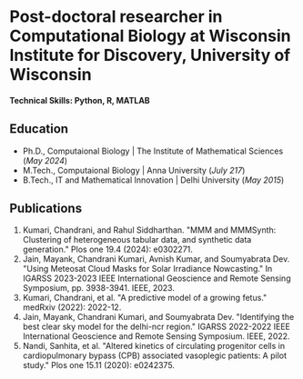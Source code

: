 # Post-doctoral researcher in Computational Biology at Wisconsin Institute for Discovery, University of Wisconsin

#### Technical Skills: Python, R, MATLAB

## Education
- Ph.D., Computaional Biology | The Institute of Mathematical Sciences (_May 2024_)								       		
- M.Tech., Computaional Biology	| Anna University (_July 217_)	 			        		
- B.Tech., IT and Mathematical Innovation | Delhi University (_May 2015_)

## Publications
1. Kumari, Chandrani, and Rahul Siddharthan. "MMM and MMMSynth: Clustering of heterogeneous tabular data, and synthetic data generation." Plos one 19.4 (2024): e0302271.
2. Jain, Mayank, Chandrani Kumari, Avnish Kumar, and Soumyabrata Dev. "Using Meteosat Cloud Masks for Solar Irradiance Nowcasting." In IGARSS 2023-2023 IEEE International Geoscience and Remote Sensing Symposium, pp. 3938-3941. IEEE, 2023.
3. Kumari, Chandrani, et al. "A predictive model of a growing fetus." medRxiv (2022): 2022-12.
4. Jain, Mayank, Chandrani Kumari, and Soumyabrata Dev. "Identifying the best clear sky model for the delhi-ncr region." IGARSS 2022-2022 IEEE International Geoscience and Remote Sensing Symposium. IEEE, 2022.
5. Nandi, Sanhita, et al. "Altered kinetics of circulating progenitor cells in cardiopulmonary bypass (CPB) associated vasoplegic patients: A pilot study." Plos one 15.11 (2020): e0242375.
